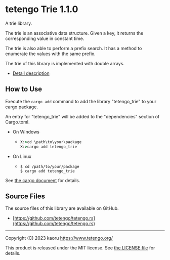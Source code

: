 tetengo Trie 1.1.0
==================

A trie library.

The trie is an associative data structure.
Given a key, it returns the corresponding value in constant time.

The trie is also able to perform a prefix search.
It has a method to enumerate the values with the same prefix.

The trie of this library is implemented with double arrays.

- [Detail description](https://docs.rs/tetengo_trie/1.1.0/tetengo_trie/)

How to Use
----------

Execute the `cargo add` command to add the library "tetengo_trie" to your cargo
package.

An entry for "tetengo_trie" will be added to the "dependencies" section of
Cargo.toml.

- On Windows
  - ```bat
    X:>cd \path\to\your\package
    X:>cargo add tetengo_trie
    ```
- On Linux
  - ```shell-session
    $ cd /path/to/your/package
    $ cargo add tetengo_trie
    ```

See
[the cargo document](https://doc.rust-lang.org/cargo/commands/cargo-add.html)
for details.

Source Files
------------

The source files of this library are available on GitHub.

- [https://github.com/tetengo/tetengo.rs](https://github.com/tetengo/tetengo.rs)


---

Copyright (C) 2023 kaoru  <https://www.tetengo.org/>

This product is released under the MIT license.
See [the LICENSE
file](https://github.com/tetengo/tetengo.rs/blob/main/LICENSE) for details.
